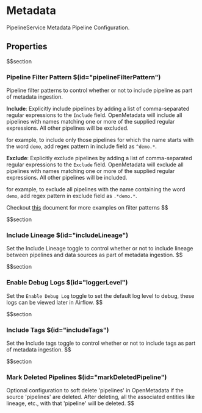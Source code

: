 # Metadata

PipelineService Metadata Pipeline Configuration.

## Properties

$$section

### Pipeline Filter Pattern $(id="pipelineFilterPattern")

Pipeline filter patterns to control whether or not to include pipeline as part of metadata ingestion.

**Include**: Explicitly include pipelines by adding a list of comma-separated regular expressions to the `Include` field. OpenMetadata will include all pipelines with names matching one or more of the supplied regular expressions. All other pipelines will be excluded. 

for example, to include only those pipelines for which the name starts with the word `demo`, add regex pattern in include field as `^demo.*`.

**Exclude**: Explicitly exclude pipelines by adding a list of comma-separated regular expressions to the `Exclude` field. OpenMetadata will exclude all pipelines with names matching one or more of the supplied regular expressions. All other pipelines will be included.

for example, to exclude all pipelines with the name containing the word `demo`, add regex pattern in exclude field as `.*demo.*`.

Checkout [this](https://docs.open-metadata.org/connectors/ingestion/workflows/metadata/filter-patterns/database) document for more examples on filter patterns
$$

$$section
### Include Lineage $(id="includeLineage")

Set the Include Lineage toggle to control whether or not to include lineage between pipelines and data sources as part of metadata ingestion.
$$

$$section
### Enable Debug Logs $(id="loggerLevel")

Set the `Enable Debug Log` toggle to set the default log level to debug, these logs can be viewed later in Airflow.
$$

$$section
### Include Tags  $(id="includeTags")

Set the Include tags toggle to control whether or not to include tags as part of metadata ingestion.
$$

$$section
### Mark Deleted Pipelines $(id="markDeletedPipeline")

Optional configuration to soft delete 'pipelines' in OpenMetadata if the source 'pipelines' are deleted. After deleting, all the associated entities like lineage, etc., with that 'pipeline' will be deleted.
$$